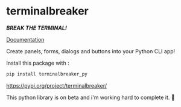 # terminalbreaker

***BREAK THE TERMINAL!***

[Documentation](docs/README.md)

Create panels, forms, dialogs and buttons into your Python CLI app! 

Install this package with : 
```s
pip install terminalbreaker_py
```
https://pypi.org/project/terminalbreaker/

This python library is on beta and i'm working hard to complete it. 🤝

